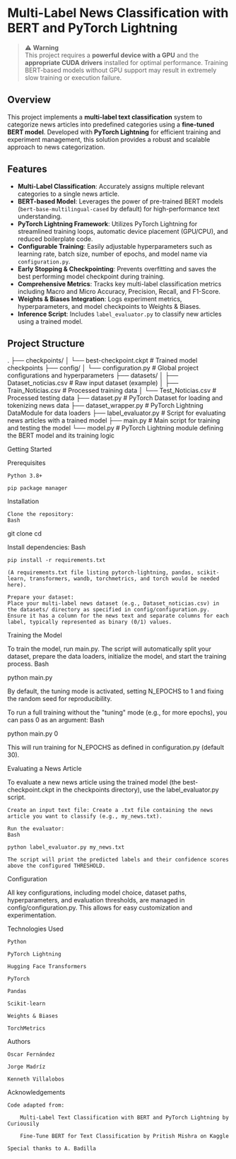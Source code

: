 # Multi-Label News Classification with BERT and PyTorch Lightning

> ⚠️ **Warning**  
> This project requires a **powerful device with a GPU** and the **appropriate CUDA drivers** installed for optimal performance. Training BERT-based models without GPU support may result in extremely slow training or execution failure.

## Overview

This project implements a **multi-label text classification** system to categorize news articles into predefined categories using a **fine-tuned BERT model**. Developed with **PyTorch Lightning** for efficient training and experiment management, this solution provides a robust and scalable approach to news categorization.

## Features

- **Multi-Label Classification**: Accurately assigns multiple relevant categories to a single news article.
- **BERT-based Model**: Leverages the power of pre-trained BERT models (`bert-base-multilingual-cased` by default) for high-performance text understanding.
- **PyTorch Lightning Framework**: Utilizes PyTorch Lightning for streamlined training loops, automatic device placement (GPU/CPU), and reduced boilerplate code.
- **Configurable Training**: Easily adjustable hyperparameters such as learning rate, batch size, number of epochs, and model name via `configuration.py`.
- **Early Stopping & Checkpointing**: Prevents overfitting and saves the best performing model checkpoint during training.
- **Comprehensive Metrics**: Tracks key multi-label classification metrics including Macro and Micro Accuracy, Precision, Recall, and F1-Score.
- **Weights & Biases Integration**: Logs experiment metrics, hyperparameters, and model checkpoints to Weights & Biases.
- **Inference Script**: Includes `label_evaluator.py` to classify new articles using a trained model.

## Project Structure
.
├── checkpoints/
│   └── best-checkpoint.ckpt  # Trained model checkpoints
├── config/
│   └── configuration.py      # Global project configurations and hyperparameters
├── datasets/
│   ├── Dataset_noticias.csv  # Raw input dataset (example)
│   ├── Train_Noticias.csv    # Processed training data
│   └── Test_Noticias.csv     # Processed testing data
├── dataset.py                # PyTorch Dataset for loading and tokenizing news data
├── dataset_wrapper.py        # PyTorch Lightning DataModule for data loaders
├── label_evaluator.py        # Script for evaluating news articles with a trained model
├── main.py                   # Main script for training and testing the model
└── model.py                  # PyTorch Lightning module defining the BERT model and its training logic

Getting Started

Prerequisites

    Python 3.8+

    pip package manager

Installation

    Clone the repository:
    Bash

git clone <your-repository-url>
cd <your-project-directory>

Install dependencies:
Bash

    pip install -r requirements.txt

    (A requirements.txt file listing pytorch-lightning, pandas, scikit-learn, transformers, wandb, torchmetrics, and torch would be needed here).

    Prepare your dataset:
    Place your multi-label news dataset (e.g., Dataset_noticias.csv) in the datasets/ directory as specified in config/configuration.py. Ensure it has a column for the news text and separate columns for each label, typically represented as binary (0/1) values.

Training the Model

To train the model, run main.py. The script will automatically split your dataset, prepare the data loaders, initialize the model, and start the training process.
Bash

python main.py

By default, the tuning mode is activated, setting N_EPOCHS to 1 and fixing the random seed for reproducibility.

To run a full training without the "tuning" mode (e.g., for more epochs), you can pass 0 as an argument:
Bash

python main.py 0

This will run training for N_EPOCHS as defined in configuration.py (default 30).

Evaluating a News Article

To evaluate a new news article using the trained model (the best-checkpoint.ckpt in the checkpoints directory), use the label_evaluator.py script.

    Create an input text file: Create a .txt file containing the news article you want to classify (e.g., my_news.txt).

    Run the evaluator:
    Bash

    python label_evaluator.py my_news.txt

    The script will print the predicted labels and their confidence scores above the configured THRESHOLD.

Configuration

All key configurations, including model choice, dataset paths, hyperparameters, and evaluation thresholds, are managed in config/configuration.py. This allows for easy customization and experimentation.

Technologies Used

    Python

    PyTorch Lightning

    Hugging Face Transformers

    PyTorch

    Pandas

    Scikit-learn

    Weights & Biases

    TorchMetrics

Authors

    Oscar Fernández

    Jorge Madríz

    Kenneth Villalobos

Acknowledgements

    Code adapted from:

        Multi-Label Text Classification with BERT and PyTorch Lightning by Curiousily

        Fine-Tune BERT for Text Classification by Pritish Mishra on Kaggle

    Special thanks to A. Badilla
